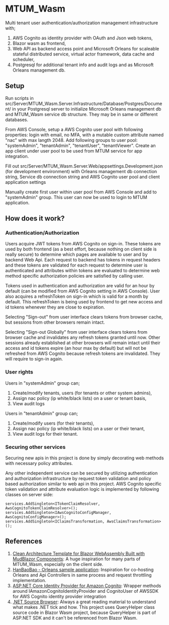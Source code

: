 # MTUM_Wasm
Multi tenant user authentication/authorization management infrastructure with;
1. AWS Cognito as identity provider with OAuth and Json web tokens,
2. Blazor wasm as frontend,
3. Web API as backend access point and Microsoft Orleans for scaleable stateful distributed service, virtual actor framework, data cache and scheduler,
4. Postgresql for additional tenant info and audit logs and as Microsoft Orleans management db.


## Setup
Run scripts in src/Server/MTUM_Wasm.Server.Infrastructure/Database/Postgres/Document/ in your Postgresql server to initialize Microsoft Orleans management db and MTUM_Wasm service db structure. They may be in same or different databases.

From AWS Console, setup a AWS Cognito user pool with following properties: login with email, no MFA, with a mutable custom attribute named "nac" with max langth 2048. Add following groups to user pool: "systemAdmin", "tenantAdmin", "tenantUser", "tenantViewer". Create an app client under user pool to be used from MTUM service for app integration.

Fill out src/Server/MTUM_Wasm.Server.Web/appsettings.Development.json (for development environment) with Orleans management db connection string, Service db connection string and AWS Cognito user pool and client application settings

Manually create first user within user pool from AWS Console and add to "systemAdmin" group. This user can now be used to login to MTUM application.

## How does it work?

### Authentication/Authorization
Users acquire JWT tokens from AWS Cognito on sign-in. These tokens are used by both frontend (as a best effort, because nothing on client side is really secure) to determine which pages are available to user and by backend Web Api. Each request to backend has tokens in request headers and these tokens are validated for each request to determine user is authenticated and attributes within tokens are evaluated to determine web method specific authorization policies are satisfied by calling user.

Tokens used in authentication and authorization are valid for an hour by default (can be modified from AWS Cognito setting in AWS Console). User also acquires a refreshToken on sign-in which is valid for a month by default. This refreshToken is being used by frontend to get new access and id tokens whenever they are close to expiration.

Selecting "Sign-out" from user interface clears tokens from browser cache, but sessions from other browsers remain intact.

Selecting "Sign-out Globally" from user interface clears tokens from browser cache and invalidates any refresh tokens granted until now. Other sessions already established at other browsers will remain intact until their access and id tokens expire (an hour max by default) but will not be refreshed from AWS Cognito because refresh tokens are invalidated. They will require to sign-in again.

### User rights
Users in "systemAdmin" group can;
1. Create/modify tenants, users (for tenants or other system admins),
2. Assign nac policy (ip white/black lists) on a user or tenant basis,
3. View audit logs

Users in "tenantAdmin" group can;
1. Create/modify users (for their tenants), 
2. Assign nac policy (ip white/black lists) on a user or their tenant,
3. View audit logs for their tenant.

### Securing other services
Securing new apis in this project is done by simply decorating web methods with necessary policy attributes.

Any other independent service can be secured by utilizing authentication and authorization infrastructure by request token validation and policy based authorization similar to web api in this project. AWS Cognito specific token validation and attribute evaluation logic is implemented by following classes on server side:

```
services.AddSingleton<ITokenClaimResolver, AwsCognitoTokenClaimResolver>();
services.AddSingleton<IAwsCognitoConfigManager, AwsCognitoConfigManager>();
services.AddSingleton<IClaimsTransformation, AwsClaimsTransformation>();
```

## References
1. [Clean Architecture Template for Blazor WebAssembly Built with MudBlazor Components](https://github.com/blazorhero/CleanArchitecture): A huge inspiration for many parts of MTUM_Wasm, especially on the client side.
2. [HanBaoBao - Orleans sample application](https://github.com/ReubenBond/hanbaobao-web): Inspiration for co-hosting Orleans and Api Controllers in same process and request throttling implementation.
3. [ASP.NET Core Identity Provider for Amazon Cognito](https://github.com/aws/aws-aspnet-cognito-identity-provider): Wrapper methods around IAmazonCognitoIdentityProvider and CognitoUser of AWSSDK for AWS Cognito identity provider integration
4. [.NET Source Browser](https://source.dot.net/): Always a great reading material to understand what makes .NET tick and how. This project uses QueryHelper class source code in Blazor Wasm project, because QueryHelper is part of ASP.NET SDK and it can't be referenced from Blazor Wasm.
